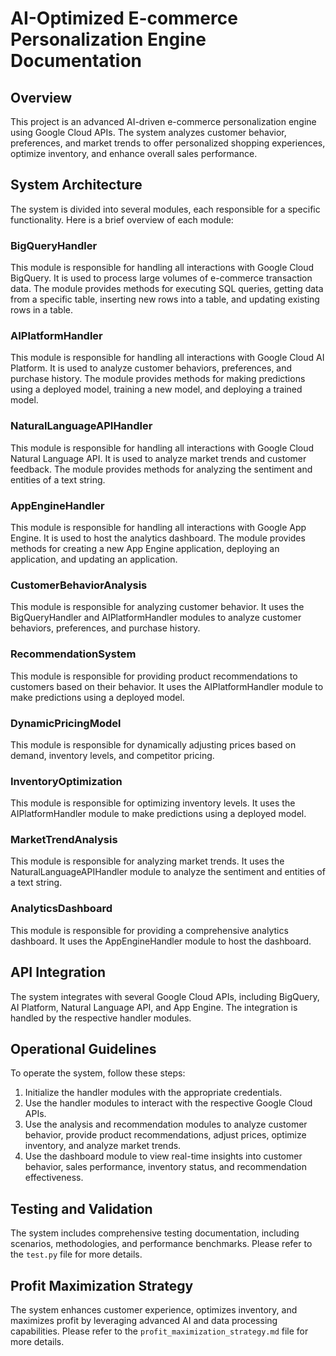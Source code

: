 # AI-Optimized E-commerce Personalization Engine Documentation

## Overview
This project is an advanced AI-driven e-commerce personalization engine using Google Cloud APIs. The system analyzes customer behavior, preferences, and market trends to offer personalized shopping experiences, optimize inventory, and enhance overall sales performance.

## System Architecture

The system is divided into several modules, each responsible for a specific functionality. Here is a brief overview of each module:

### BigQueryHandler
This module is responsible for handling all interactions with Google Cloud BigQuery. It is used to process large volumes of e-commerce transaction data. The module provides methods for executing SQL queries, getting data from a specific table, inserting new rows into a table, and updating existing rows in a table.

### AIPlatformHandler
This module is responsible for handling all interactions with Google Cloud AI Platform. It is used to analyze customer behaviors, preferences, and purchase history. The module provides methods for making predictions using a deployed model, training a new model, and deploying a trained model.

### NaturalLanguageAPIHandler
This module is responsible for handling all interactions with Google Cloud Natural Language API. It is used to analyze market trends and customer feedback. The module provides methods for analyzing the sentiment and entities of a text string.

### AppEngineHandler
This module is responsible for handling all interactions with Google App Engine. It is used to host the analytics dashboard. The module provides methods for creating a new App Engine application, deploying an application, and updating an application.

### CustomerBehaviorAnalysis
This module is responsible for analyzing customer behavior. It uses the BigQueryHandler and AIPlatformHandler modules to analyze customer behaviors, preferences, and purchase history.

### RecommendationSystem
This module is responsible for providing product recommendations to customers based on their behavior. It uses the AIPlatformHandler module to make predictions using a deployed model.

### DynamicPricingModel
This module is responsible for dynamically adjusting prices based on demand, inventory levels, and competitor pricing.

### InventoryOptimization
This module is responsible for optimizing inventory levels. It uses the AIPlatformHandler module to make predictions using a deployed model.

### MarketTrendAnalysis
This module is responsible for analyzing market trends. It uses the NaturalLanguageAPIHandler module to analyze the sentiment and entities of a text string.

### AnalyticsDashboard
This module is responsible for providing a comprehensive analytics dashboard. It uses the AppEngineHandler module to host the dashboard.

## API Integration
The system integrates with several Google Cloud APIs, including BigQuery, AI Platform, Natural Language API, and App Engine. The integration is handled by the respective handler modules.

## Operational Guidelines
To operate the system, follow these steps:

1. Initialize the handler modules with the appropriate credentials.
2. Use the handler modules to interact with the respective Google Cloud APIs.
3. Use the analysis and recommendation modules to analyze customer behavior, provide product recommendations, adjust prices, optimize inventory, and analyze market trends.
4. Use the dashboard module to view real-time insights into customer behavior, sales performance, inventory status, and recommendation effectiveness.

## Testing and Validation
The system includes comprehensive testing documentation, including scenarios, methodologies, and performance benchmarks. Please refer to the `test.py` file for more details.

## Profit Maximization Strategy
The system enhances customer experience, optimizes inventory, and maximizes profit by leveraging advanced AI and data processing capabilities. Please refer to the `profit_maximization_strategy.md` file for more details.
